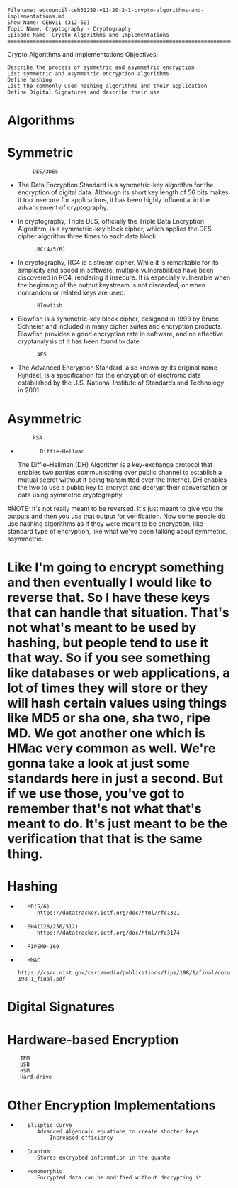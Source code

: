     Filename: eccouncil-ceh31250-v11-20-2-1-crypto-algorithms-and-implementations.md
    Show Name: CEHv11 (312-50)
    Topic Name: Cryptography - Cryptography
    Episode Name: Crypto Algorithms and Implementations ================================================================================

Crypto Algorithms and Implementations
Objectives:

    Describe the process of symmetric and asymmetric encryption
    List symmetric and asymmetric encryption algorithms
    Define hashing
    List the commonly used hashing algorithms and their application
    Define Digital Signatures and describe their use

#    Algorithms
#        Symmetric
            DES/3DES
- The Data Encryption Standard is a symmetric-key algorithm for the encryption of digital data. Although its short key length of 56 bits makes it too insecure for applications, it has been highly influential in the advancement of cryptography.

- In cryptography, Triple DES, officially the Triple Data Encryption Algorithm, is a symmetric-key block cipher, which applies the DES cipher algorithm three times to each data block

            RC(4/5/6)
- In cryptography, RC4 is a stream cipher. While it is remarkable for its simplicity and speed in software, multiple vulnerabilities have been discovered in RC4, rendering it insecure. It is especially vulnerable when the beginning of the output keystream is not discarded, or when nonrandom or related keys are used.

            Blowfish
- Blowfish is a symmetric-key block cipher, designed in 1993 by Bruce Schneier and included in many cipher suites and encryption products. Blowfish provides a good encryption rate in software, and no effective cryptanalysis of it has been found to date


            AES
- The Advanced Encryption Standard, also known by its original name Rijndael, is a specification for the encryption of electronic data established by the U.S. National Institute of Standards and Technology in 2001


#        Asymmetric
            RSA
-            Diffie-Hellman
	The Diffie–Hellman (DH) Algorithm is a key-exchange protocol that enables two parties communicating over public channel to establish a mutual secret without it being transmitted over the Internet. DH enables the two to use a public key to encrypt and decrypt their conversation or data using symmetric cryptography.



#NOTE: It's not really meant to be reversed. It's just meant to give you the outputs and then you use that output for verification. Now some people do use hashing algorithms as if they were meant to be encryption, like standard type of encryption, like what we've been talking about symmetric, asymmetric.
# Like I'm going to encrypt something and then eventually I would like to reverse that. So I have these keys that can handle that situation. That's not what's meant to be used by hashing, but people tend to use it that way. So if you see something like databases or web applications, a lot of times they will store or they will hash certain values using things like MD5 or sha one, sha two, ripe MD. We got another one which is HMac very common as well. We're gonna take a look at just some standards here in just a second. But if we use those, you've got to remember that's not what that's meant to do. It's just meant to be the verification that that is the same thing. 



#    Hashing
-        MD(5/6)
            https://datatracker.ietf.org/doc/html/rfc1321
-        SHA(128/256/512)
            https://datatracker.ietf.org/doc/html/rfc3174
-        RIPEMD-160
-        HMAC
            https://csrc.nist.gov/csrc/media/publications/fips/198/1/final/documents/fips-198-1_final.pdf

#    Digital Signatures


#    Hardware-based Encryption
        TPM
        USB
        HSM
        Hard-drive

#    Other Encryption Implementations
-        Elliptic Curve
            Advanced Algebraic equations to create shorter keys
                Increased efficiency


-        Quantum
            Stores encrypted information in the quanta


-        Homomorphic
            Encrypted data can be modified without decrypting it
